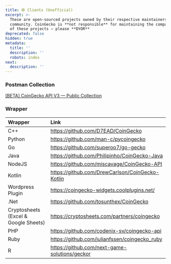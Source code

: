```yaml
---
title: 🕸️ Clients (Unofficial)
excerpt: >-
  These are open-sourced projects owned by their respective maintainers and
  community. CoinGecko is **not responsible** for maintaining the compatibility
  of these projects — please **DYOR**
deprecated: false
hidden: true
metadata:
  title: ''
  description: ''
  robots: index
next:
  description: ''
---
```

### Postman Collection

[\[BETA\] CoinGecko API V3 — Public Collection](https://www.postman.com/coingecko/workspace/coingecko/documentation/20937233-8ed5062b-e12d-4fef-b5e3-ade9bc9b1e5f)

### Wrapper

| Wrapper                              | Link                                              |
| :----------------------------------- | :------------------------------------------------ |
| C++                                  | <https://github.com/D7EAD/CoinGecko>              |
| Python                               | <https://github.com/man-c/pycoingecko>            |
| Go                                   | <https://github.com/superoo7/go-gecko>            |
| Java                                 | <https://github.com/Philipinho/CoinGecko-Java>    |
| NodeJS                               | <https://github.com/miscavage/CoinGecko-API>      |
| Kotlin                               | <https://github.com/DrewCarlson/CoinGecko-Kotlin> |
| Wordpress Plugin                     | <https://coingecko-widgets.coolplugins.net/>      |
| .Net                                 | <https://github.com/tosunthex/CoinGecko>          |
| Cryptosheets (Excel & Google Sheets) | <https://cryptosheets.com/partners/coingecko>     |
| PHP                                  | <https://github.com/codenix-sv/coingecko-api>     |
| Ruby                                 | <https://github.com/julianfssen/coingecko_ruby>   |
| R                                    | <https://github.com/next-game-solutions/geckor>   |